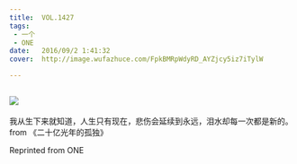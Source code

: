```yaml
---
title:	VOL.1427
tags:
 - 一个
 - ONE
date:	2016/09/2 1:41:32
cover:	http://image.wufazhuce.com/FpkBMRpWdyRD_AYZjcy5iz7iTylW

---
```

![](http://image.wufazhuce.com/FpkBMRpWdyRD_AYZjcy5iz7iTylW)
---

我从生下来就知道，人生只有现在，悲伤会延续到永远，泪水却每一次都是新的。 from 《二十亿光年的孤独》
 
Reprinted from ONE
